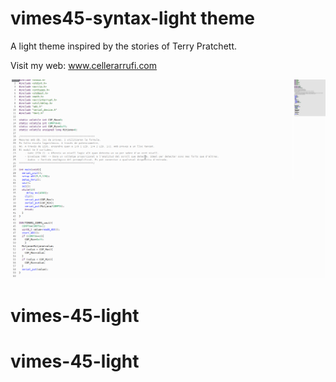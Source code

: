 # vimes45-syntax-light theme

A light theme inspired by the stories of Terry Pratchett.

Visit my web: www.cellerarrufi.com

![A screenshot of your theme](styles/image.png)
# vimes-45-light
# vimes-45-light
